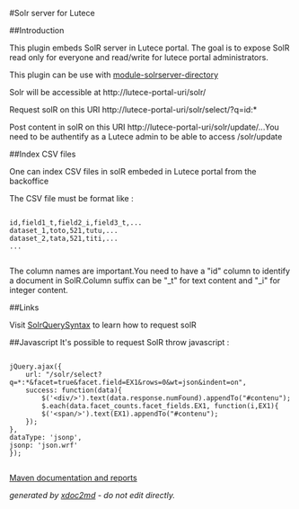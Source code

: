 
#Solr server for Lutece

##Introduction

This plugin embeds SolR server in Lutece portal. The goal is to expose SolR read only for everyone and read/write for lutece portal administrators.

This plugin can be use with [module-solrserver-directory](../module-solrserver-directory/) 

Solr will be accessible at http://lutece-portal-uri/solr/

Request solR on this URI http://lutece-portal-uri/solr/select/?q=id:*

Post content in solR on this URI http://lutece-portal-uri/solr/update/...You need to be authentify as a Lutece admin to be able to access /solr/update

##Index CSV files

One can index CSV files in solR embeded in Lutece portal from the backoffice

The CSV file must be format like :
```

id,field1_t,field2_i,field3_t,...
dataset_1,toto,521,tutu,...
dataset_2,tata,521,titi,...
...
                        
```
The column names are important.You need to have a "id" column to identify a document in SolR.Column suffix can be "_t" for text content and "_i" for integer content.

##Links

Visit [SolrQuerySyntax](http://wiki.apache.org/solr/SolrQuerySyntax) to learn how to request solR

##Javascript
It's possible to request SolR throw javascript :
```

jQuery.ajax({
    url: "/solr/select?q=*:*&facet=true&facet.field=EX1&rows=0&wt=json&indent=on",
    success: function(data){
        $('<div/>').text(data.response.numFound).appendTo("#contenu");
        $.each(data.facet_counts.facet_fields.EX1, function(i,EX1){
        $('<span/>').text(EX1).appendTo("#contenu");
    });
},
dataType: 'jsonp',
jsonp: 'json.wrf'
});
                
```


[Maven documentation and reports](http://dev.lutece.paris.fr/plugins/plugin-solrserver/)



 *generated by [xdoc2md](https://github.com/lutece-platform/tools-maven-xdoc2md-plugin) - do not edit directly.*